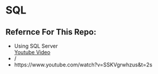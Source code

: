 # SQL

<h2> Refernce For This Repo: </h2>
<ul>
  <li> Using SQL Server </li>
  <a href="https://www.datawithbaraa.com/sql-introduction/sql-ultimate-course" target="_blank"> Youtube Video </a>
  <li>/</li>
  <li>https://www.youtube.com/watch?v=SSKVgrwhzus&t=2s</li>
</ul>
